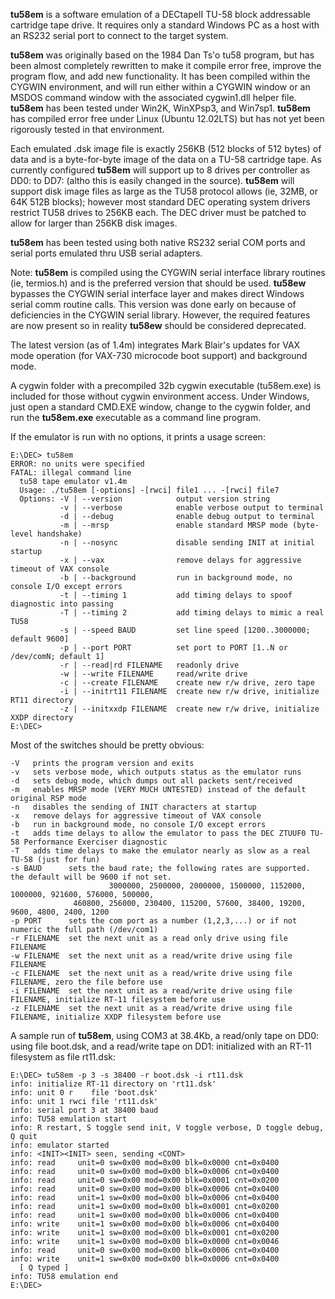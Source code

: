 <B>tu58em</B> is a software emulation of a DECtapeII TU-58 block addressable cartridge tape drive. It requires only a standard Windows PC as a host with an RS232 serial port to connect to the target system.

<B>tu58em</B> was originally based on the 1984 Dan Ts'o tu58 program, but has been almost completely rewritten to make it compile error free, improve the program flow, and add new functionality. It has been compiled within the CYGWIN environment, and will run either within a CYGWIN window or an MSDOS command window with the associated cygwin1.dll helper file. <B>tu58em</B> has been tested under Win2K, WinXPsp3, and Win7sp1. <B>tu58em</B> has compiled error free under Linux (Ubuntu 12.02LTS) but has not yet been rigorously tested in that environment.

Each emulated .dsk image file is exactly 256KB (512 blocks of 512 bytes) of data and is a byte-for-byte image of the data on a TU-58 cartridge tape. As currently configured <B>tu58em</B> will support up to 8 drives per controller as DD0: to DD7: (altho this is easily changed in the source). <B>tu58em</B> will support disk image files as large as the TU58 protocol allows (ie, 32MB, or 64K 512B blocks); however most standard DEC operating system drivers restrict TU58 drives to 256KB each. The DEC driver must be patched to allow for larger than 256KB disk images.

<B>tu58em</B> has been tested using both native RS232 serial COM ports and serial ports emulated thru USB serial adapters.

Note: <B>tu58em</B> is compiled using the CYGWIN serial interface library routines (ie, termios.h) and is the preferred version that should be used. <B>tu58ew</B> bypasses the CYGWIN serial interface layer and makes direct Windows serial comm routine calls. This version was done early on because of deficiencies in the CYGWIN serial library. However, the required features are now present so in reality <B>tu58ew</B> should be considered deprecated.

The latest version (as of 1.4m) integrates Mark Blair's updates for VAX mode operation (for VAX-730 microcode boot support) and background mode.

A cygwin folder with a precompiled 32b cygwin executable (tu58em.exe) is included for those without cygwin environment access. Under Windows, just open a standard CMD.EXE window, change to the cygwin folder, and run the <B>tu58em.exe</B> executable as a command line program.

If the emulator is run with no options, it prints a usage screen:

```
E:\DEC> tu58em
ERROR: no units were specified
FATAL: illegal command line
  tu58 tape emulator v1.4m
  Usage: ./tu58em [-options] -[rwci] file1 ... -[rwci] file7
  Options: -V | --version            output version string
           -v | --verbose            enable verbose output to terminal
           -d | --debug              enable debug output to terminal
           -m | --mrsp               enable standard MRSP mode (byte-level handshake)
           -n | --nosync             disable sending INIT at initial startup
           -x | --vax                remove delays for aggressive timeout of VAX console
           -b | --background         run in background mode, no console I/O except errors
           -t | --timing 1           add timing delays to spoof diagnostic into passing
           -T | --timing 2           add timing delays to mimic a real TU58
           -s | --speed BAUD         set line speed [1200..3000000; default 9600]
           -p | --port PORT          set port to PORT [1..N or /dev/comN; default 1]
           -r | --read|rd FILENAME   readonly drive
           -w | --write FILENAME     read/write drive
           -c | --create FILENAME    create new r/w drive, zero tape
           -i | --initrt11 FILENAME  create new r/w drive, initialize RT11 directory
           -z | --initxxdp FILENAME  create new r/w drive, initialize XXDP directory
E:\DEC>
```

Most of the switches should be pretty obvious:

```
-V   prints the program version and exits
-v   sets verbose mode, which outputs status as the emulator runs
-d   sets debug mode, which dumps out all packets sent/received
-m   enables MRSP mode (VERY MUCH UNTESTED) instead of the default original RSP mode
-n   disables the sending of INIT characters at startup
-x   remove delays for aggressive timeout of VAX console
-b   run in background mode, no console I/O except errors
-t   adds time delays to allow the emulator to pass the DEC ZTUUF0 TU-58 Performance Exerciser diagnostic
-T   adds time delays to make the emulator nearly as slow as a real TU-58 (just for fun)
-s BAUD      sets the baud rate; the following rates are supported. the default will be 9600 if not set.
                      3000000, 2500000, 2000000, 1500000, 1152000, 1000000, 921600, 576000, 500000,
		      460800, 256000, 230400, 115200, 57600, 38400, 19200, 9600, 4800, 2400, 1200
-p PORT      sets the com port as a number (1,2,3,...) or if not numeric the full path (/dev/com1)
-r FILENAME  set the next unit as a read only drive using file FILENAME
-w FILENAME  set the next unit as a read/write drive using file FILENAME
-c FILENAME  set the next unit as a read/write drive using file FILENAME, zero the file before use
-i FILENAME  set the next unit as a read/write drive using file FILENAME, initialize RT-11 filesystem before use
-z FILENAME  set the next unit as a read/write drive using file FILENAME, initialize XXDP filesystem before use
```

A sample run of <B>tu58em</B>, using COM3 at 38.4Kb, a read/only tape on DD0: using file boot.dsk, and a read/write tape on DD1: initialized with an RT-11 filesystem as file rt11.dsk:

```
E:\DEC> tu58em -p 3 -s 38400 -r boot.dsk -i rt11.dsk
info: initialize RT-11 directory on 'rt11.dsk'
info: unit 0 r    file 'boot.dsk'
info: unit 1 rwci file 'rt11.dsk'
info: serial port 3 at 38400 baud
info: TU58 emulation start
info: R restart, S toggle send init, V toggle verbose, D toggle debug, Q quit
info: emulator started
info: <INIT><INIT> seen, sending <CONT>
info: read     unit=0 sw=0x00 mod=0x00 blk=0x0000 cnt=0x0400
info: read     unit=0 sw=0x00 mod=0x00 blk=0x0006 cnt=0x0400
info: read     unit=0 sw=0x00 mod=0x00 blk=0x0001 cnt=0x0200
info: read     unit=0 sw=0x00 mod=0x00 blk=0x0006 cnt=0x0400
info: read     unit=1 sw=0x00 mod=0x00 blk=0x0006 cnt=0x0400
info: read     unit=1 sw=0x00 mod=0x00 blk=0x0001 cnt=0x0200
info: read     unit=1 sw=0x00 mod=0x00 blk=0x0006 cnt=0x0400
info: write    unit=1 sw=0x00 mod=0x00 blk=0x0006 cnt=0x0400
info: write    unit=1 sw=0x00 mod=0x00 blk=0x0001 cnt=0x0200
info: write    unit=1 sw=0x00 mod=0x00 blk=0x0000 cnt=0x0046
info: read     unit=0 sw=0x00 mod=0x00 blk=0x0006 cnt=0x0400
info: write    unit=1 sw=0x00 mod=0x00 blk=0x0006 cnt=0x0400
  [ Q typed ]
info: TU58 emulation end
E:\DEC>
```


